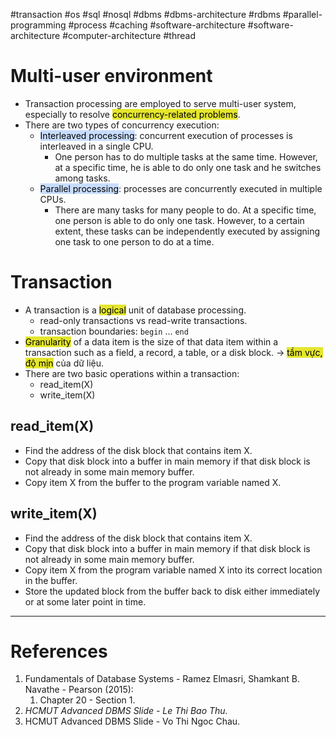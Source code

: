 #transaction #os #sql #nosql #dbms #dbms-architecture #rdbms #parallel-programming #process #caching #software-architecture #software-architecture #computer-architecture  #thread 

# Multi-user environment
- Transaction processing are employed to serve multi-user system, especially to resolve <mark style="background: #e4e62d;">concurrency-related problems</mark>.
- There are two types of concurrency execution:
	- <mark style="background: #ADCCFFA6;">Interleaved processing</mark>: concurrent execution of processes is interleaved in a single CPU.
		- One person has to do multiple tasks at the same time. However, at a specific time, he is able to do only one task and he switches among tasks.
	- <mark style="background: #ADCCFFA6;">Parallel processing</mark>: processes are concurrently executed in multiple CPUs.
		- There are many tasks for many people to do. At a specific time, one person is able to do only one task. However, to a certain extent, these tasks can be independently executed by assigning one task to one person to do at a time.
# Transaction
- A  transaction is a <mark style="background: #e4e62d;">logical</mark> unit of database processing.
	- read-only transactions vs read-write transactions.
	- transaction boundaries: `begin` ... `end`
- <mark style="background: #e4e62d;">Granularity</mark> of a data item is the size of that data item within a transaction such as a field, a record, a table, or a disk block. $\rightarrow$ <mark style="background: #e4e62d;">tầm vực, độ mịn</mark> của dữ liệu.
- There are two basic operations within a transaction:
	- read_item(X)
	- write_item(X)
## read_item(X)
- Find the address of the disk block that contains item X.
- Copy that disk block into a buffer in main memory if that disk block is not already in some main memory buffer.
- Copy item X from the buffer to the program variable named X.
## write_item(X)
- Find the address of the disk block that contains item X.
- Copy that disk block into a buffer in main memory if that disk block is not already in some main memory buffer.
- Copy item X from the program variable named X into its correct location in the buffer.
- Store the updated block from the buffer back to disk either immediately or at some later point in time.


---
# References
1. Fundamentals of Database Systems - Ramez Elmasri, Shamkant B. Navathe - Pearson (2015):
	1. Chapter 20 - Section 1.
2. *HCMUT Advanced DBMS Slide - Le Thi Bao Thu.*
3. HCMUT Advanced DBMS Slide - Vo Thi Ngoc Chau.